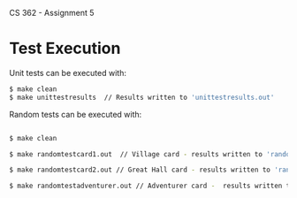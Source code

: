 CS 362 - Assignment 5

Test Execution
==

Unit tests can be executed with:

```bash
$ make clean
$ make unittestresults  // Results written to 'unittestresults.out'
```

Random tests can be executed with:

```bash

$ make clean

$ make randomtestcard1.out  // Village card - results written to 'randomtestcard1.out'

$ make randomtestcard2.out // Great Hall card - results written to 'randomtestcard2.out'

$ make randomtestadventurer.out // Adventurer card -  results written to 'randomtestadventurer.out'
```
